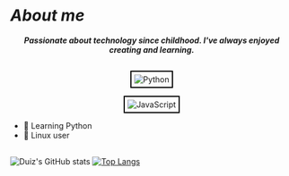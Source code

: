 # <em>About me</em>

<div style="text-align: center;">
  <em><strong>Passionate about technology since childhood. I've always enjoyed creating and learning.</strong></em>
</div>

##

<div align="center">
  <img src="https://img.shields.io/badge/Python-3776AB?style=for-the-badge&logo=python&logoColor=white" 
       alt="Python" 
       style="border: 2px solid black; padding: 5px;"/>
       
  <img src="https://img.shields.io/badge/JavaScript-323330?style=for-the-badge&logo=javascript&logoColor=F7DF1E" 
       alt="JavaScript" 
       style="border: 2px solid black; padding: 5px;"/>
</div>

<div>
    <ul>
        <li>🐍 Learning Python
        <li>🐧 Linux user 
    </ul>    
</div>

##
![Duiz's GitHub stats](https://github-readme-stats.vercel.app/api?username=duizz&show_icons=true&theme=discord_old_blurple)
[![Top Langs](https://github-readme-stats.vercel.app/api/top-langs/?username=duizz&theme=discord_old_blurple)](https://github.com/duizz)





